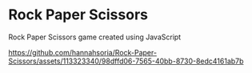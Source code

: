 # Rock Paper Scissors

Rock Paper Scissors game created using JavaScript

https://github.com/hannahsoria/Rock-Paper-Scissors/assets/113323340/98dffd06-7565-40bb-8730-8edc4161ab7b
